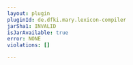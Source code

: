 ```yaml
---
layout: plugin
pluginId: de.dfki.mary.lexicon-compiler
jarSha1: INVALID
isJarAvailable: true
error: NONE
violations: []

---
```

